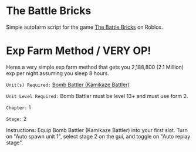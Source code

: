 # The Battle Bricks

Simple autofarm script for the game <a href="https://www.roblox.com/games/10834586502/The-Battle-Bricks">The Battle Bricks</a> on Roblox.

# Exp Farm Method / VERY OP!

Heres a very simple exp farm method that gets you 2,188,800 (2.1 Million) exp per night assuming you sleep 8 hours.

`Unit(s) Required:` <a href="https://the-battle-bricks.fandom.com/wiki/Kamikaze_Battler">Bomb Battler (Kamikaze Battler)</a>

`Unit Level Required:` Bomb Battler must be level 13+ and must use form 2.

`Chapter:` 1

`Stage:` 2

Instructions:
Equip Bomb Battler (Kamikaze Battler) into your first slot. Turn on "Auto spawn unit 1", select stage 2 on the gui, and toggle on "Auto replay stage".
